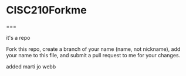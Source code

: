# CISC210Forkme
===

it's a repo

Fork this repo, create a branch of your name (name, not nickname), add your name to this file, and submit a pull request to me for your changes.

added marti jo webb
